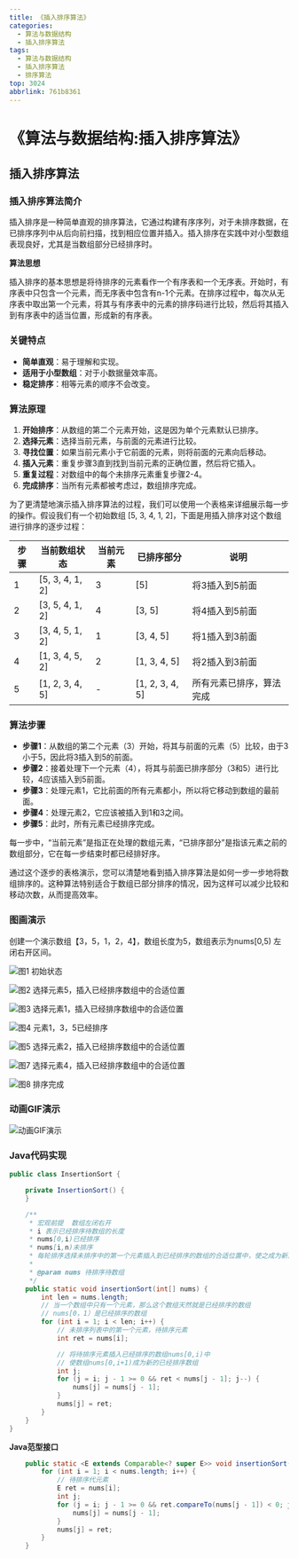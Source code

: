 ```yaml
---
title: 《插入排序算法》
categories:
  - 算法与数据结构
  - 插入排序算法
tags:
  - 算法与数据结构
  - 插入排序算法
  - 排序算法
top: 3024
abbrlink: 761b8361
---
```


# 《算法与数据结构:插入排序算法》

## 插入排序算法

### **插入排序算法简介**

插入排序是一种简单直观的排序算法，它通过构建有序序列，对于未排序数据，在已排序序列中从后向前扫描，找到相应位置并插入。插入排序在实践中对小型数组表现良好，尤其是当数组部分已经排序时。

**算法思想**

插入排序的基本思想是将待排序的元素看作一个有序表和一个无序表。开始时，有序表中只包含一个元素，而无序表中包含有n-1个元素。在排序过程中，每次从无序表中取出第一个元素，将其与有序表中的元素的排序码进行比较，然后将其插入到有序表中的适当位置，形成新的有序表。

### 关键特点

- **简单直观**：易于理解和实现。
- **适用于小型数组**：对于小数据量效率高。
- **稳定排序**：相等元素的顺序不会改变。

### **算法原理**

1. **开始排序**：从数组的第二个元素开始，这是因为单个元素默认已排序。
2. **选择元素**：选择当前元素，与前面的元素进行比较。
3. **寻找位置**：如果当前元素小于它前面的元素，则将前面的元素向后移动。
4. **插入元素**：重复步骤3直到找到当前元素的正确位置，然后将它插入。
5. **重复过程**：对数组中的每个未排序元素重复步骤2-4。
6. **完成排序**：当所有元素都被考虑过，数组排序完成。

<!-- more -->

为了更清楚地演示插入排序算法的过程，我们可以使用一个表格来详细展示每一步的操作。假设我们有一个初始数组 [5, 3, 4, 1, 2]，下面是用插入排序对这个数组进行排序的逐步过程：

| 步骤 | 当前数组状态    | 当前元素 | 已排序部分      | 说明                     |
| ---- | --------------- | -------- | --------------- | ------------------------ |
| 1    | [5, 3, 4, 1, 2] | 3        | [5]             | 将3插入到5前面           |
| 2    | [3, 5, 4, 1, 2] | 4        | [3, 5]          | 将4插入到5前面           |
| 3    | [3, 4, 5, 1, 2] | 1        | [3, 4, 5]       | 将1插入到3前面           |
| 4    | [1, 3, 4, 5, 2] | 2        | [1, 3, 4, 5]    | 将2插入到3前面           |
| 5    | [1, 2, 3, 4, 5] | -        | [1, 2, 3, 4, 5] | 所有元素已排序，算法完成 |

### **算法步骤**

- **步骤1**：从数组的第二个元素（3）开始，将其与前面的元素（5）比较，由于3小于5，因此将3插入到5的前面。
- **步骤2**：接着处理下一个元素（4），将其与前面已排序部分（3和5）进行比较，4应该插入到5前面。
- **步骤3**：处理元素1，它比前面的所有元素都小，所以将它移动到数组的最前面。
- **步骤4**：处理元素2，它应该被插入到1和3之间。
- **步骤5**：此时，所有元素已经排序完成。

每一步中，“当前元素”是指正在处理的数组元素，“已排序部分”是指该元素之前的数组部分，它在每一步结束时都已经排好序。

通过这个逐步的表格演示，您可以清楚地看到插入排序算法是如何一步一步地将数组排序的。这种算法特别适合于数组已部分排序的情况，因为这样可以减少比较和移动次数，从而提高效率。

### **图画演示**

创建一个演示数组【3，5，1，2，4】，数组长度为5，数组表示为nums[0,5) 左闭右开区间。

![图1 初始状态](https://cdn.nadav.com.cn/gh/nadav-cheung/img-repo/hexo-blog/v2-b72d85f770ba504f227c5f5d490d61df_1440w.png)

![图2 选择元素5，插入已经排序数组中的合适位置](https://cdn.nadav.com.cn/gh/nadav-cheung/img-repo/hexo-blog/v2-2dac7c3cfd114de165ca6d007ce5de83_1440w-20240205145358699.png)

![图3 选择元素1，插入已经排序数组中的合适位置](https://cdn.nadav.com.cn/gh/nadav-cheung/img-repo/hexo-blog/v2-4d25fc8d6299b09c86381f07cce39b1e_1440w.png)

![图4 元素1，3，5已经排序](https://cdn.nadav.com.cn/gh/nadav-cheung/img-repo/hexo-blog/v2-07f96abb365cf025eaecb0e4ca708e95_1440w-20240205145552385.png)

![图5 选择元素2，插入已经排序数组中的合适位置](https://cdn.nadav.com.cn/gh/nadav-cheung/img-repo/hexo-blog/v2-63aaf2837c2495340fdab86b8ff12c9f_1440w.png)

![图7 选择元素4，插入已经排序数组中的合适位置](https://cdn.nadav.com.cn/gh/nadav-cheung/img-repo/hexo-blog/v2-ac8866576e8e9a7e1623bd5067429c2e_1440w-20240205145557782.png)

![图8 排序完成](https://cdn.nadav.com.cn/gh/nadav-cheung/img-repo/hexo-blog/v2-30e8ed7a08a016ef70939b69b153e6cd_1440w.png)

### **动画GIF演示**

![动画GIF演示](https://cdn.nadav.com.cn/gh/nadav-cheung/img-repo/hexo-blog/v2-b553e1fc957d33fc92682ab8096f1372_1440w.gif)

### **Java代码实现**

```java
public class InsertionSort {

    private InsertionSort() {
    }

    /**
     * 宏观前提  数组左闭右开
     * i 表示已经排序待数组的长度
     * nums[0,i)已经排序
     * nums[i,n)未排序
     * 每轮排序选择未排序中的第一个元素插入到已经排序的数组的合适位置中，使之成为新的已排序数组
     *
     * @param nums 待排序待数组
     */
    public static void insertionSort(int[] nums) {
        int len = nums.length;
        // 当一个数组中只有一个元素，那么这个数组天然就是已经排序的数组
        // nums[0，1）是已经排序的数组
        for (int i = 1; i < len; i++) {
            // 未排序列表中的第一个元素，待排序元素
            int ret = nums[i];

            // 将待排序元素插入已经排序的数组nums[0,i)中
            // 使数组nums[0,i+1)成为新的已经排序数组
            int j;
            for (j = i; j - 1 >= 0 && ret < nums[j - 1]; j--) {
                nums[j] = nums[j - 1];
            }
            nums[j] = ret;
        }
    }
}

```

**Java范型接口**

```java
    public static <E extends Comparable<? super E>> void insertionSort(E[] nums) {
        for (int i = 1; i < nums.length; i++) {
            // 待排序代元素
            E ret = nums[i];
            int j;
            for (j = i; j - 1 >= 0 && ret.compareTo(nums[j - 1]) < 0; j--) {
                nums[j] = nums[j - 1];
            }
            nums[j] = ret;
        }
    }
```
